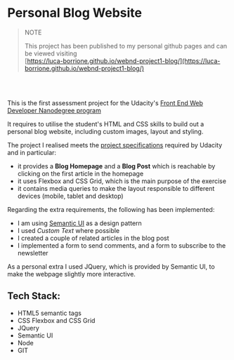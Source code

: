 # Personal Blog Website

> NOTE
>
> This project has been published to my personal github pages and can be viewed visiting<br /> [https://luca-borrione.github.io/webnd-project1-blog/](https://luca-borrione.github.io/webnd-project1-blog/)

<br/>
<br/>

This is the first assessment project for the Udacity's [Front End Web Developer Nanodegree program](https://www.udacity.com/course/front-end-web-developer-nanodegree--nd0011)

It requires to utilise the student's HTML and CSS skills to build out a personal blog website, including custom images, layout and styling.

The project I realised meets the [project specifications](https://review.udacity.com/#!/rubrics/2667/view) required by Udacity and in particular:

- it provides a **Blog Homepage** and a **Blog Post** which is reachable by clicking on the first article in the homepage
- it uses Flexbox and CSS Grid, which is the main purpose of the exercise
- it contains media queries to make the layout responsible to different devices (mobile, tablet and desktop)

Regarding the extra requirements, the following has been implemented:

- I am using [Semantic UI](https://semantic-ui.com/) as a design pattern
- I used _Custom Text_ where possible
- I created a couple of related articles in the blog post
- I implemented a form to send comments, and a form to subscribe to the newsletter

As a personal extra I used JQuery, which is provided by Semantic UI, to make the webpage slightly more interactive.

## Tech Stack:

- HTML5 semantic tags
- CSS Flexbox and CSS Grid
- JQuery
- Semantic UI
- Node
- GIT
